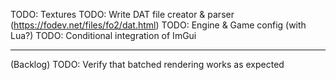 TODO: Textures
TODO: Write DAT file creator & parser (https://fodev.net/files/fo2/dat.html)
TODO: Engine & Game config (with Lua?)
TODO: Conditional integration of ImGui

-------
(Backlog)
TODO: Verify that batched rendering works as expected